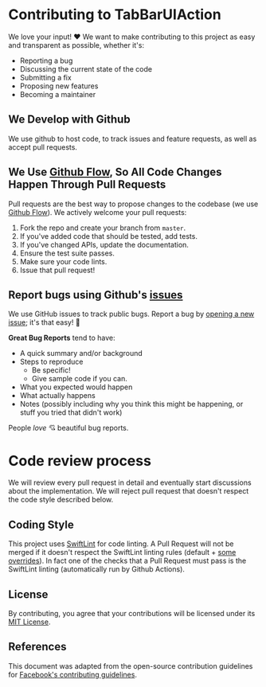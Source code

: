 # Contributing to TabBarUIAction
We love your input! :heart: We want to make contributing to this project as easy and transparent as possible, whether it's:

- Reporting a bug
- Discussing the current state of the code
- Submitting a fix
- Proposing new features
- Becoming a maintainer

## We Develop with Github
We use github to host code, to track issues and feature requests, as well as accept pull requests.

## We Use [Github Flow](https://guides.github.com/introduction/flow/index.html), So All Code Changes Happen Through Pull Requests
Pull requests are the best way to propose changes to the codebase (we use [Github Flow](https://guides.github.com/introduction/flow/index.html)). We actively welcome your pull requests:

1. Fork the repo and create your branch from `master`.
2. If you've added code that should be tested, add tests.
3. If you've changed APIs, update the documentation.
4. Ensure the test suite passes.
5. Make sure your code lints.
6. Issue that pull request!

## Report bugs using Github's [issues](https://github.com/chicio/TabBarUIAction/issues)
We use GitHub issues to track public bugs. Report a bug by [opening a new issue](https://github.com/chicio/TabBarUIAction/issues/new/choose "opening an issue"); it's that easy! :purple_heart:

**Great Bug Reports** tend to have:

- A quick summary and/or background
- Steps to reproduce
  - Be specific!
  - Give sample code if you can.
- What you expected would happen
- What actually happens
- Notes (possibly including why you think this might be happening, or stuff you tried that didn't work)

People *love* :cupid: beautiful bug reports.

# Code review process
We will review every pull request in detail and eventually start discussions about the implementation. We will reject pull request that doesn't respect the code style described below.

## Coding Style
This project uses [SwiftLint](https://github.com/realm/SwiftLint) for code linting. A Pull Request will not be merged if it doesn't respect the SwiftLint linting rules (default + [some overrides](https://github.com/chicio/TabBarUIAction/blob/master/.swiftlint.yml)).
In fact one of the checks that a Pull Request must pass is the SwiftLint linting (automatically run by Github Actions).

## License
By contributing, you agree that your contributions will be licensed under its [MIT License](https://github.com/chicio/TabBarUIAction/blob/master/LICENSE.md).

## References
This document was adapted from the open-source contribution guidelines for [Facebook's contributing guidelines](https://github.com/facebook/draft-js/blob/a9316a723f9e918afde44dea68b5f9f39b7d9b00/CONTRIBUTING.md).
